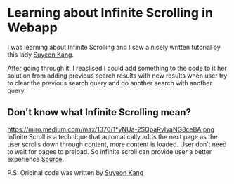# Learning about Infinite Scrolling in Webapp

I was learning about Infinite Scrolling and I saw a nicely written tutorial by this lady [Suyeon Kang](https://medium.com/suyeonme/react-how-to-implement-an-infinite-scroll-749003e9896a).

After going through it, I reaslised I could add something to the code to it her solution from adding previous search results with new results when user try to clear the previous search query and do another search with another query.

## Don't know what Infinite Scrolling mean?
https://miro.medium.com/max/1370/1*yNUa-2SQpaRvIvaNG8ceBA.png
Infinite Scroll is a technique that automatically adds the next page as the user scrolls down through content, more content is loaded. User don’t need to wait for pages to preload. So infinite scroll can provide user a better experience [Source](https://medium.com/suyeonme/react-how-to-implement-an-infinite-scroll-749003e9896a).


P.S: Original code was written by [Suyeon Kang](https://github.com/suyeonme)

